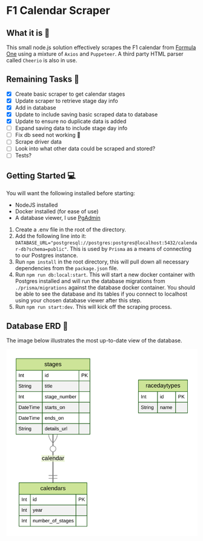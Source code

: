 # F1 Calendar Scraper

## What it is :rocket:
This small node.js solution effectively scrapes the F1 calendar from [Formula One](https://www.formula1.com/) using a mixture of `Axios` and `Puppeteer`. A third party HTML parser called `Cheerio` is also in use.

## Remaining Tasks :construction:
- [x] Create basic scraper to get calendar stages
- [x] Update scraper to retrieve stage day info
- [x] Add in database
- [x] Update to include saving basic scraped data to database
- [x] Update to ensure no duplicate data is added
- [ ] Expand saving data to include stage day info
- [ ] Fix db seed not working 🐛
- [ ] Scrape driver data
- [ ] Look into what other data could be scraped and stored?
- [ ] Tests?

## Getting Started :computer:
You will want the following installed before starting:
- NodeJS installed
- Docker installed (for ease of use)
- A database viewer, I use [PgAdmin](https://www.pgadmin.org/)

1. Create a .env file in the root of the directory.
2. Add the following line into it: `DATABASE_URL="postgresql://postgres:postgres@localhost:5432/calendar-db?schema=public"`. This is used by `Prisma` as a means of connecting to our Postgres instance.
3. Run `npm install` in the root directory, this will pull down all necessary dependencies from the `package.json` file.
4. Run `npm run db:local:start`. This will start a new docker container with Postgres installed and will run the database migrations from `./prisma/migrations` against the database docker container. You should be able to see the database and its tables if you connect to localhost using your chosen database viewer after this step.
6. Run `npm run start:dev`. This will kick off the scraping process.

## Database ERD :eyes:
The image below illustrates the most up-to-date view of the database.

![](./prisma/calendar-diagram.svg)

